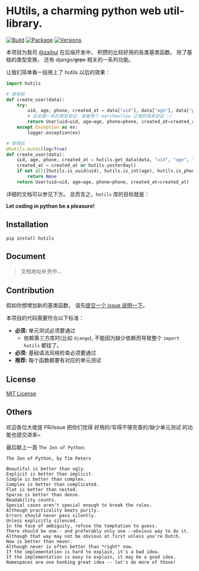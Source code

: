 # HUtils, a charming python web util-library.

[![Build](https://github.com/zaihui/hutils/workflows/Build/badge.svg)](https://github.com/zaihui/hutils)
[![Package](https://img.shields.io/pypi/v/hutils.svg)](https://pypi.python.org/pypi/hutils)
[![Versions](https://img.shields.io/pypi/pyversions/hutils.svg)](https://pypi.python.org/pypi/hutils)

本项目为我司 [@zaihui](https://github.com/zaihui) 在后端开发中，
积攒的比较好用的各类基类函数。
除了基础的类型变换，
还有 django/~~grpc~~ 相关的一系列功能。

让我们简单看一段用上了 hutils 以后的效果：

```python
import hutils

# 使用前
def create_user(data):
    try:
        uid, age, phone, created_at = data["uid"], data["age"], data["phone"], data["created_at"]
        # 此处做一系列类型验证，或者用个 marshmallow 之类的库来验证 :)
        return User(uid=uid, age=age, phone=phone, created_at=created_at)
    except Exception as ex:
        logger.exception(ex)

# 使用后
@hutils.mutes(log=True)
def create_user(data):
    uid, age, phone, created_at = hutils.get_data(data, "uid", "age", "phone", "created_at")
    created_at = created_at or hutils.yesterday()
    if not all([hutils.is_uuid(uid), hutils.is_int(age), hutils.is_phone(phone)]):
        return None
    return User(uid=uid, age=age, phone=phone, created_at=created_at)
```

详细的文档可以参见下方。
总而言之，`hutils` 库的目标就是：

**Let coding in python be a pleasure!**


## Installation

```shell script
pip install hutils
```


## Document

> 文档地址补充中...


## Contribution

假如你想增加新的基类函数，
请先[提交一个 issue 说明一下](https://github.com/zaihui/hutils/issues/new)。

本项目的代码需要符合以下标准：

- **必须:** 单元测试必须要通过
  - 依赖第三方库时(比如 `django`), 不能因为缺少依赖而导致整个 `import hutils` 都挂了。
- **必须:** 基础语法风格检查必须要通过
- **推荐:** 每个函数都要有对应的单元测试


## License

[MIT License](/LICENSE)


## Others

欢迎各位大佬提 PR/Issue 把你们觉得 好用的/写得不够完善的/缺少单元测试 的功能也提交进来~

最后献上一首 `The Zen of Python`:

```
The Zen of Python, by Tim Peters

Beautiful is better than ugly.
Explicit is better than implicit.
Simple is better than complex.
Complex is better than complicated.
Flat is better than nested.
Sparse is better than dense.
Readability counts.
Special cases aren't special enough to break the rules.
Although practicality beats purity.
Errors should never pass silently.
Unless explicitly silenced.
In the face of ambiguity, refuse the temptation to guess.
There should be one-- and preferably only one --obvious way to do it.
Although that way may not be obvious at first unless you're Dutch.
Now is better than never.
Although never is often better than *right* now.
If the implementation is hard to explain, it's a bad idea.
If the implementation is easy to explain, it may be a good idea.
Namespaces are one honking great idea -- let's do more of those!
```
